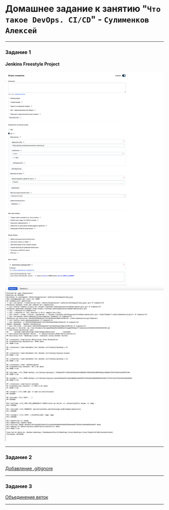 # Домашнее задание к занятию "`Что такое DevOps. СI/СD`" - `Сулименков Алексей`

---

### Задание 1

#### Jenkins Freestyle Project
![Настройки Freestyle Project](https://github.com/biparasite/8-02HW/blob/main/Freestyle%20Project.png)
![Запуск Freestyle Project](https://github.com/biparasite/8-02HW/blob/main/run.png)

---

### Задание 2

[Добавление .gitignore](https://github.com/biparasite/8-01HW/commit/d85d613360b9b04fe50836563c7542414585ada8)

---

### Задание 3

[Объединение веток](https://github.com/biparasite/8-01HW/network)

---

